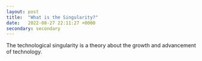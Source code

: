 ```yaml
---
layout: post
title:  "What is the Singularity?"
date:   2022-08-27 22:11:27 +0000
secondary: secondary
---
```

The technological singularity is a theory about the growth and advancement of technology. 

